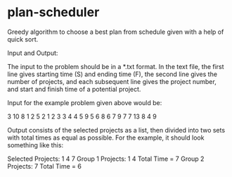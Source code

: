 # plan-scheduler
Greedy algorithm to choose a best plan from schedule given with a help of quick sort.

Input and Output:

The input to the problem should be in a *.txt format. In the text file, the first line gives starting time (S) and ending time (F), the second line gives the number of projects, and each subsequent line gives the project number, and start and finish time of a potential project.

Input for the example problem given above would be:

3 10
8
1 2 5
2 1 2
3 3 4
4 5 9
5 6 8
6 7 9
7 7 13
8 4 9

Output consists of the selected projects as a list, then divided into two sets with total times as
equal as possible. For the example, it should look something like this:

Selected Projects: 1 4 7
Group 1 Projects: 1 4 Total Time = 7
Group 2 Projects: 7 Total Time = 6
